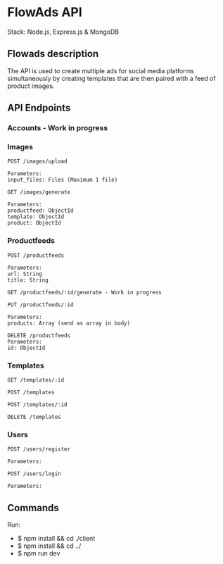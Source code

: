 # FlowAds API
Stack: Node.js, Express.js & MongoDB

## Flowads description
The API is used to create multiple ads for social media platforms simultaneously by creating templates that are then paired with a feed of product images.

## API Endpoints

### Accounts - Work in progress

### Images

```
POST /images/upload

Parameters:
input_files: Files (Maximum 1 file)
```

```
GET /images/generate

Parameters:
productfeed: ObjectId
template: ObjectId
product: ObjectId
```


### Productfeeds

```
POST /productfeeds

Parameters:
url: String
title: String
```

```
GET /productfeeds/:id/generate - Work in progress
```

```
PUT /productfeeds/:id

Parameters:
products: Array (send as array in body)
```

```
DELETE /productfeeds
Parameters:
id: ObjectId
```

### Templates

```
GET /templates/:id
```

```
POST /templates
```

```
POST /templates/:id
```

```
DELETE /templates
```


### Users

```
POST /users/register

Parameters:

```

```
POST /users/login

Parameters:
```


## Commands
Run: 
- $ npm install && cd ./client
- $ npm install && cd ../ 
- $ npm run dev

